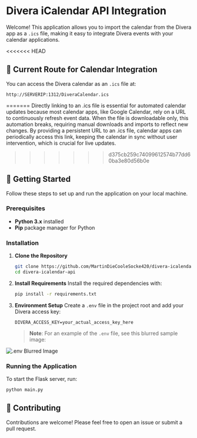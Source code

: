 # Divera iCalendar API Integration

Welcome! This application allows you to import the calendar from the Divera app as a `.ics` file, making it easy to integrate Divera events with your calendar applications.

<<<<<<< HEAD
## 📍 Current Route for Calendar Integration

You can access the Divera calendar as an `.ics` file at:
```
http://SERVERIP:1312/DiveraCalendar.ics
```
=======
Directly linking to an .ics file is essential for automated calendar updates because most calendar apps, like Google Calendar, rely on a URL to continuously refresh event data. When the file is downloadable only, this automation breaks, requiring manual downloads and imports to reflect new changes. By providing a persistent URL to an .ics file, calendar apps can periodically access this link, keeping the calendar in sync without user intervention, which is crucial for live updates.
>>>>>>> d375cb259c74099612574b77dd60ba3e80d56b0e

## 🚀 Getting Started

Follow these steps to set up and run the application on your local machine.

### Prerequisites

- **Python 3.x** installed
- **Pip** package manager for Python

### Installation

1. **Clone the Repository**
   ```bash
   git clone https://github.com/MartinDieCooleSocke420/divera-icalendar-api.git
   cd divera-icalendar-api
   ```

2. **Install Requirements**
   Install the required dependencies with:
   ```bash
   pip install -r requirements.txt
   ```

3. **Environment Setup**
   Create a `.env` file in the project root and add your Divera access key:
   ```
   DIVERA_ACCESS_KEY=your_actual_access_key_here
   ```
   > **Note**: For an example of the `.env` file, see this blurred sample image:

![`.env` Blurred Image](https://i.imgur.com/nDsjWqn.png)

### Running the Application

To start the Flask server, run:
```bash
python main.py
```

## 🤝 Contributing

Contributions are welcome! Please feel free to open an issue or submit a pull request.
